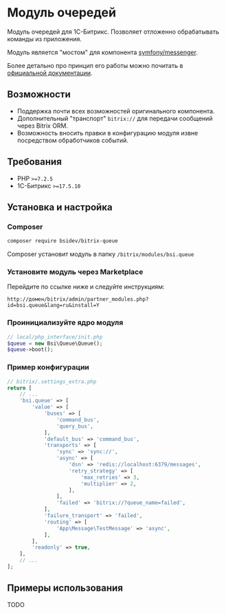 # Модуль очередей

Модуль очередей для 1С-Битрикс. Позволяет отложенно обрабатывать команды из приложения.

Модуль является "мостом" для компонента [symfony/messenger](https://symfony.com/doc/current/messenger.html).

Более детально про принцип его работы можно почитать в [официальной документации](https://symfony.com/doc/current/components/messenger.html).

## Возможности

- Поддержка почти всех возможностей оригинального компонента.
- Дополнительный "транспорт" `bitrix://` для передачи сообщений через Bitrix ORM.
- Возможность вносить правки в конфигурацию модуля извне посредством обработчиков событий.

## Требования

- PHP `>=7.2.5`
- 1С-Битрикс `>=17.5.10`

## Установка и настройка

### Composer

```sh
composer require bsidev/bitrix-queue
```

Composer установит модуль в папку `/bitrix/modules/bsi.queue`

### Установите модуль через Marketplace

Перейдите по ссылке ниже и следуйте инструкциям:

```
http://домен/bitrix/admin/partner_modules.php?id=bsi.queue&lang=ru&install=Y
```

### Проинициализуйте ядро модуля

```php
// local/php_interface/init.php
$queue = new Bsi\Queue\Queue();
$queue->boot();
```

### Пример конфигурации

```php
// bitrix/.settings_extra.php
return [
    // ...
    'bsi.queue' => [
        'value' => [
            'buses' => [
                'command_bus',
                'query_bus',
            ],
            'default_bus' => 'command_bus',
            'transports' => [
                'sync' => 'sync://',
                'async' => [
                    'dsn' => 'redis://localhost:6379/messages',
                    'retry_strategy' => [
                        'max_retries' => 3,
                        'multiplier' => 2,
                    ],
                ],
                'failed' => 'bitrix://?queue_name=failed',
            ],
            'failure_transport' => 'failed',
            'routing' => [
                'App\Message\TestMessage' => 'async',
            ],
        ],
        'readonly' => true,
    ],
    // ...
];
```

## Примеры использования

TODO
